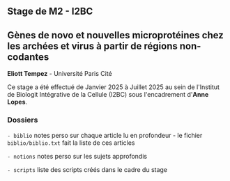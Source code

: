 ## Stage de M2 - I2BC
## Gènes de novo et nouvelles microprotéines chez les archées et virus à partir de régions non-codantes
**Eliott Tempez** - Université Paris Cité

Ce stage a été effectué de Janvier 2025 à Juillet 2025 au sein de l'Institut de Biologit Intégrative de la Cellule (I2BC) sous l'encadrement d'**Anne Lopes**. 


### Dossiers
`- biblio` notes perso sur chaque article lu en profondeur - le fichier `biblio/biblio.txt` fait la liste de ces articles

`- notions` notes perso sur les sujets approfondis

`- scripts` liste des scripts créés dans le cadre du stage
